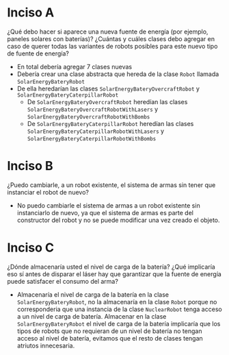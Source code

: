 # Inciso A
¿Qué debo hacer si aparece una nueva fuente de energía (por ejemplo, paneles solares con baterías)? ¿Cuántas y cuáles clases debo agregar en caso de querer todas las variantes de robots posibles para este nuevo tipo de fuente de energía?

- En total debería agregar 7 clases nuevas
- Debería crear una clase abstracta que hereda de la clase `Robot` llamada `SolarEnergyBateryRobot`
- De ella heredarían las clases `SolarEnergyBateryOvercraftRobot` y `SolarEnergyBateryCaterpillarRobot`
  - De `SolarEnergyBateryOvercraftRobot` heredían las clases `SolarEnergyBateryOvercraftRobotWithLasers` y `SolarEnergyBateryOvercraftRobotWithBombs`
  - De `SolarEnergyBateryCaterpillarRobot` heredían las clases `SolarEnergyBateryCaterpillarRobotWithLasers` y `SolarEnergyBateryCaterpillarRobotWithBombs`

# Inciso B
¿Puedo cambiarle, a un robot existente, el sistema de armas sin tener que instanciar el robot de nuevo?

- No puedo cambiarle el sistema de armas a un robot existente sin instanciarlo de nuevo, ya que el sistema de armas es parte del constructor del robot y no se puede modificar una vez creado el objeto.

# Inciso C
¿Dónde almacenaría usted el nivel de carga de la batería? ¿Qué implicaría eso sí antes de disparar el láser hay que garantizar que la fuente de energía puede satisfacer el consumo del arma?

 - Almacenaría el nivel de carga de la batería en la clase `SolarEnergyBateryRobot`, no la almacenaría en la clase `Robot` porque no corresponderia que una instancia de la clase `NuclearRobot` tenga acceso a un nivel de carga de batería. Almacenar en la clase `SolarEnergyBateryRobot` el nivel de carga de la batería implicaría que los tipos de robots que no requieran de un nivel de batería no tengan acceso al nivel de batería, evitamos que el resto de clases tengan atriutos innecesaria.